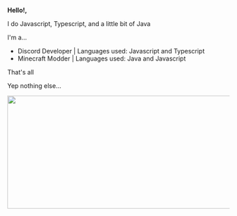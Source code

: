 **Hello!,**

I do Javascript, Typescript, and a little bit of Java

I'm a...
- Discord Developer | Languages used: Javascript and Typescript
- Minecraft Modder | Languages used: Java and Javascript

That's all

Yep nothing else...

<img src="https://user-images.githubusercontent.com/82066539/167263743-d3b646df-b221-456c-a329-26a5d15d8250.png" width="600" height="256.8">
